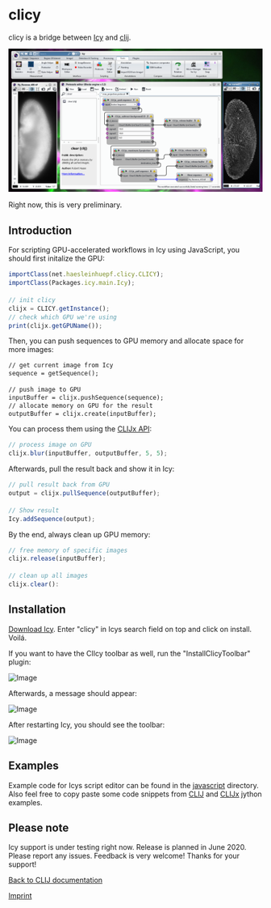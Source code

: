 # clicy
 
clicy is a bridge between [Icy](http://icy.bioimageanalysis.org/) and [clij](https://clij.github.io/).

![Image](images/clicy-screenshot.png)

Right now, this is very preliminary.

## Introduction
For scripting GPU-accelerated workflows in Icy using JavaScript, you should first initalize the GPU: 

```javascript
importClass(net.haesleinhuepf.clicy.CLICY);
importClass(Packages.icy.main.Icy);

// init clicy
clijx = CLICY.getInstance();
// check which GPU we're using
print(clijx.getGPUName());
```

Then, you can push sequences to GPU memory and allocate space for more images:
```
// get current image from Icy
sequence = getSequence();

// push image to GPU
inputBuffer = clijx.pushSequence(sequence);
// allocate memory on GPU for the result
outputBuffer = clijx.create(inputBuffer);
```

You can process them using the [CLIJx API](https://clij.github.io/clij-advanced-filters/reference):
```javascript
// process image on GPU
clijx.blur(inputBuffer, outputBuffer, 5, 5);
```

Afterwards, pull the result back and show it in Icy:
```javascript
// pull result back from GPU
output = clijx.pullSequence(outputBuffer);

// Show result
Icy.addSequence(output);
```

By the end, always clean up GPU memory:
```javascript
// free memory of specific images
clijx.release(inputBuffer);

// clean up all images
clijx.clear():
```
 

## Installation
[Download Icy](http://icy.bioimageanalysis.org/download/). Enter "clicy" in Icys search field on top and click on install. Voilá. 

If you want to have the ClIcy toolbar as well, run the "InstallClicyToolbar" plugin:

![Image](images/install-toolbar.png)

Afterwards, a message should appear:

![Image](images/install-toolbar2.png)

After restarting Icy, you should see the toolbar:

![Image](images/install-toolbar3.png)

## Examples
Example code for Icys script editor can be found in the [javascript](https://github.com/clij/clicy/tree/master/src/main/javascript) directory. Also feel free to copy paste some code snippets from [CLIJ](https://github.com/clij/clij-docs/tree/master/src/main/jython) and [CLIJx](https://github.com/clij/clij-advanced-filters/tree/master/src/main/jython) jython examples.

## Please note
Icy support is under testing right now. Release is planned in June 2020. Please report any issues. Feedback is very welcome!
Thanks for your support!

[Back to CLIJ documentation](https://clij.github.io/)

[Imprint](https://clij.github.io/imprint)

